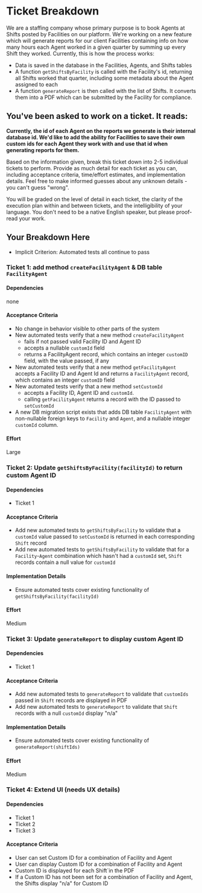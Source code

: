 # Ticket Breakdown
We are a staffing company whose primary purpose is to book Agents at Shifts posted by Facilities on our platform. We're working on a new feature which will generate reports for our client Facilities containing info on how many hours each Agent worked in a given quarter by summing up every Shift they worked. Currently, this is how the process works:

- Data is saved in the database in the Facilities, Agents, and Shifts tables
- A function `getShiftsByFacility` is called with the Facility's id, returning all Shifts worked that quarter, including some metadata about the Agent assigned to each
- A function `generateReport` is then called with the list of Shifts. It converts them into a PDF which can be submitted by the Facility for compliance.

## You've been asked to work on a ticket. It reads:

**Currently, the id of each Agent on the reports we generate is their internal database id. We'd like to add the ability for Facilities to save their own custom ids for each Agent they work with and use that id when generating reports for them.**


Based on the information given, break this ticket down into 2-5 individual tickets to perform. Provide as much detail for each ticket as you can, including acceptance criteria, time/effort estimates, and implementation details. Feel free to make informed guesses about any unknown details - you can't guess "wrong".


You will be graded on the level of detail in each ticket, the clarity of the execution plan within and between tickets, and the intelligibility of your language. You don't need to be a native English speaker, but please proof-read your work.

## Your Breakdown Here

* Implicit Criterion: Automated tests all continue to pass

### Ticket 1: add method `createFacilityAgent` & DB table `FacilityAgent`
#### Dependencies
none
#### Acceptance Criteria
* No change in behavior visible to other parts of the system
* New automated tests verify that a new method `createFacilityAgent` 
  * fails if not passed valid Facility ID and Agent ID
  * accepts a nullable `customId` field
  * returns a FacilityAgent record, which contains an integer `customID` field, with the value passed, if any
* New automated tests verify that a new method `getFacilityAgent` accepts a Facility ID and Agent Id and returns a `FacilityAgent` record, which contains an integer `customID` field
* New automated tests verify that a new method `setCustomId` 
  * accepts a Facility ID, Agent ID and `customId`.
  * calling `getFacilityAgent` returns a record with the ID passed to `setCustomId`
* A new DB migration script exists that adds DB table `FacilityAgent` with non-nullable foreign keys to `Facility` and `Agent`, and a nullable integer `customId` column.
#### Effort
Large

### Ticket 2: Update `getShiftsByFacility(facilityId)` to return custom Agent ID
#### Dependencies
* Ticket 1
#### Acceptance Criteria
* Add new automated tests to `getShiftsByFacility` to validate that a `customId` value passed to `setCustomId` is returned in each corresponding `Shift` record
* Add new automated tests to `getShiftsByFacility` to validate that for a `Facility`-`Agent` combination which hasn't had a `customId` set, `Shift` records contain a null value for `customId`
#### Implementation Details
* Ensure automated tests cover existing functionality of `getShiftsByFacility(facilityId)` 
#### Effort
Medium

### Ticket 3: Update `generateReport` to display custom Agent ID
#### Dependencies
* Ticket 1
#### Acceptance Criteria
* Add new automated tests to `generateReport` to validate that `customIds` passed in `Shift` records are displayed in PDF
* Add new automated tests to `generateReport` to validate that `Shift` records with a null `customId` display "n/a"
#### Implementation Details
* Ensure automated tests cover existing functionality of `generateReport(shiftIds)`
#### Effort
Medium

### Ticket 4: Extend UI (needs UX details)
#### Dependencies
* Ticket 1
* Ticket 2
* Ticket 3
#### Acceptance Criteria
* User can set Custom ID for a combination of Facility and Agent
* User can display Custom ID for a combination of Facility and Agent
* Custom ID is displayed for each Shift`in the PDF
* If a Custom ID has not been set for a combination of Facility and Agent, the Shifts display "n/a" for Custom ID
